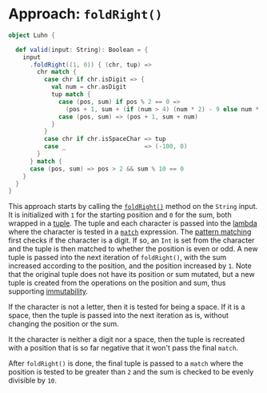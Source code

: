 # Approach: `foldRight()`

```scala
object Luhn {

  def valid(input: String): Boolean = {
    input
      .foldRight((1, 0)) { (chr, tup) =>
        chr match {
          case chr if chr.isDigit => {
            val num = chr.asDigit
            tup match {
              case (pos, sum) if pos % 2 == 0 =>
                (pos + 1, sum + (if (num > 4) (num * 2) - 9 else num * 2))
              case (pos, sum) => (pos + 1, sum + num)
            }
          }
          case chr if chr.isSpaceChar => tup
          case _                      => (-100, 0)
        }
      } match {
      case (pos, sum) => pos > 2 && sum % 10 == 0
    }
  }
}
```

This approach starts by calling the [`foldRight()`][foldright] method on the `String` input.
It is initialized with `1` for the starting position and `0` for the sum, both wrapped in a [tuple][tuple].
The tuple and each character is passed into the [lambda][lambda] where the character is tested in a [`match`][match]
expression. The [pattern matching][pattern-matching] first checks if the character is a digit.
If so, an `Int` is set from the character and the tuple is then matched to whether the position is even or odd.
A new tuple is passed into the next iteration of `foldRight()`, with the sum increased according to the position,
and the position increased by `1`.
Note that the original tuple does not have its position or sum mutated, but a new tuple is created from the operations
on the position and sum, thus supporting [immutability][immutability].

If the character is not a letter, then it is tested for being a space.
If it is a space, then the tuple is passed into the next iteration as is, without changing the position or the sum.

It the character is neither a digit nor a space, then the tuple is recreated with a position that is so far negative
that it won't pass the final `match`.

After `foldRight()` is done, the final tuple is passed to a `match` where the position is tested to be greater than `2`
and the sum is checked to be evenly divisible by `10`.

[foldright]: https://www.scala-lang.org/api/2.12.7/scala/collection/immutable/StringOps.html#foldRight[B](z:B)(op:(A,B)=%3EB):B
[tuple]: https://docs.scala-lang.org/tour/tuples.html
[lambda]: https://www.geeksforgeeks.org/lambda-expression-in-scala/
[match]: https://docs.scala-lang.org/tour/pattern-matching.html
[pattern-matching]: https://docs.scala-lang.org/tour/pattern-matching.html
[immutability]: https://alvinalexander.com/scala/scala-idiom-immutable-code-functional-programming-immutability/
